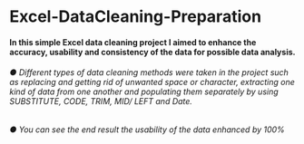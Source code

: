 # Excel-DataCleaning-Preparation

#### In this simple Excel data cleaning project I aimed to enhance the accuracy, usability and consistency of the data for possible data analysis.

###### ●	Different types of data cleaning methods were taken in the project such as replacing and getting rid of unwanted space or character, extracting one kind of data from one another and populating them separately by using SUBSTITUTE, CODE, TRIM, MID/ LEFT and Date.
###### ●	You can see the end result the usability of the data enhanced by 100%
